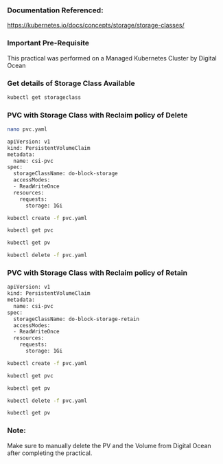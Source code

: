 ### Documentation Referenced:

https://kubernetes.io/docs/concepts/storage/storage-classes/

### Important Pre-Requisite

This practical was performed on a Managed Kubernetes Cluster by Digital Ocean

### Get details of Storage Class Available

```sh
kubectl get storageclass
```
### PVC with Storage Class with Reclaim policy of Delete
```sh
nano pvc.yaml
```
```sh
apiVersion: v1
kind: PersistentVolumeClaim
metadata:
  name: csi-pvc
spec:
  storageClassName: do-block-storage
  accessModes:
  - ReadWriteOnce
  resources:
    requests:
      storage: 1Gi
```
```sh
kubectl create -f pvc.yaml

kubectl get pvc

kubectl get pv

kubectl delete -f pvc.yaml
```
### PVC with Storage Class with Reclaim policy of Retain

```sh
apiVersion: v1
kind: PersistentVolumeClaim
metadata:
  name: csi-pvc
spec:
  storageClassName: do-block-storage-retain
  accessModes:
  - ReadWriteOnce
  resources:
    requests:
      storage: 1Gi
```

```sh
kubectl create -f pvc.yaml

kubectl get pvc

kubectl get pv

kubectl delete -f pvc.yaml

kubectl get pv
```

### Note:

Make sure to manually delete the PV and the Volume from Digital Ocean after completing the practical.